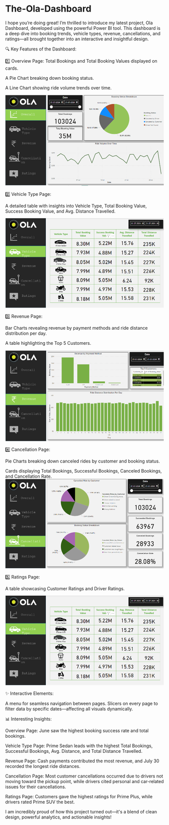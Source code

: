 # The-Ola-Dashboard

I hope you’re doing great! I’m thrilled to introduce my latest project, Ola Dashboard, developed using the powerful Power BI tool. This dashboard is a deep dive into booking trends, vehicle types, revenue, cancellations, and ratings—all brought together into an interactive and insightful design.

🔍 Key Features of the Dashboard:

1️⃣ Overview Page:
Total Bookings and Total Booking Values displayed on cards.

A Pie Chart breaking down booking status.

A Line Chart showing ride volume trends over time.

![Dashboard Screenshot](assets/dashboard.png)

2️⃣ Vehicle Type Page:

A detailed table with insights into Vehicle Type, Total Booking Value, Success Booking Value, and Avg. Distance Travelled.

![Dashboard Screenshot](assets/dashboard.png1)

3️⃣ Revenue Page:

Bar Charts revealing revenue by payment methods and ride distance distribution per day.

A table highlighting the Top 5 Customers.

![Dashboard Screenshot](assets/dashboard.png2)

4️⃣ Cancellation Page:

Pie Charts breaking down canceled rides by customer and booking status.

Cards displaying Total Bookings, Successful Bookings, Canceled Bookings, and Cancellation Rate.
![Dashboard Screenshot](assets/dashboard.png3)

5️⃣ Ratings Page:

A table showcasing Customer Ratings and Driver Ratings.

![Dashboard Screenshot](assets/dashboard.png1)

✨ Interactive Elements:

A menu for seamless navigation between pages.
Slicers on every page to filter data by specific dates—affecting all visuals dynamically.

📊 Interesting Insights:

Overview Page: June saw the highest booking success rate and total bookings.

Vehicle Type Page: Prime Sedan leads with the highest Total Bookings, Successful Bookings, Avg. Distance, and Total Distance Travelled.

Revenue Page: Cash payments contributed the most revenue, and July 30 recorded the longest ride distances.

Cancellation Page: Most customer cancellations occurred due to drivers not moving toward the pickup point, while drivers cited personal and car-related issues for their cancellations.

Ratings Page: Customers gave the highest ratings for Prime Plus, while drivers rated Prime SUV the best.

I am incredibly proud of how this project turned out—it's a blend of clean design, powerful analytics, and actionable insights!
